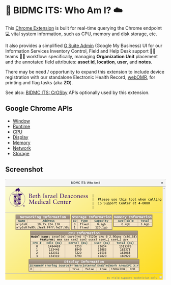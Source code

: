 # 🏥 BIDMC ITS: Who Am I? ☁️
This [Chrome Extension](https://developer.chrome.com/extensions) is built for real-time querying the Chrome endpoint 💻 vital system information, such as CPU, memory and disk storage, etc.

It also provides a simplified [G Suite Admin](https://admin.google.com) (Google My Business) UI for our Information Services Inventory Control, Field and Help Desk support 👨‍💻 teams 👩‍💻 workflow: specifically, managing **Organization Unit** placement and the annotated field attributes: **asset id**, **location**, **user**, and **notes**.

There may be need / opportunity to expand this extension to include device registration with our standalone Electronic Health Record, [webOMR](https://apps.bidmc.org/webomr_training/), for printing and flag tasks (aka **ZO**).

See also: [BIDMC ITS: CrOSby](https://github.com/theflyingape/bidmc-its-crosby) APIs optionally used by this extension.

## Google Chrome APIs
* [Window](https://developer.chrome.com/apps/app.window.html)
* [Runtime](https://developer.chrome.com/apps/app.runtime.html)
* [CPU](https://developer.chrome.com/apps/system_cpu.html)
* [Display](https://developer.chrome.com/apps/system_display.html)
* [Memory](https://developer.chrome.com/apps/system_memory.html)
* [Network](https://developer.chrome.com/apps/system_network.html)
* [Storage](https://developer.chrome.com/apps/system_storage.html)

## Screenshot
![screenshot](./assets/screenshot.png)

